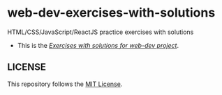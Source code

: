 # web-dev-exercises-with-solutions
HTML/CSS/JavaScript/ReactJS practice exercises with solutions

- This is the *[Exercises with solutions for  web-dev project](https://github.com/janusnic/web-dev-exercises-with-solutions/tree/main/exercises)*.


## LICENSE
This repository follows the [MIT License](https://github.com/janusnic/web-dev-exercises-with-solutions/tree/main/LICENSE).

